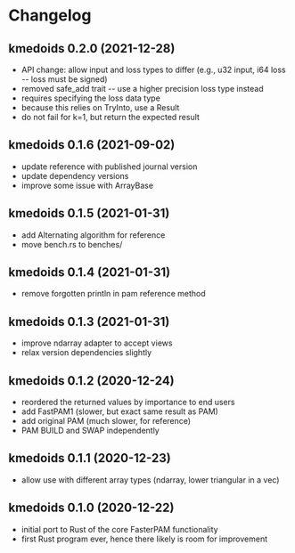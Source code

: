 # Changelog

## kmedoids 0.2.0 (2021-12-28)

- API change: allow input and loss types to differ
  (e.g., u32 input, i64 loss -- loss must be signed)
- removed safe_add trait -- use a higher precision loss type instead
- requires specifying the loss data type
- because this relies on TryInto, use a Result
- do not fail for k=1, but return the expected result

## kmedoids 0.1.6 (2021-09-02)

- update reference with published journal version
- update dependency versions
- improve some issue with ArrayBase

## kmedoids 0.1.5 (2021-01-31)

- add Alternating algorithm for reference
- move bench.rs to benches/

## kmedoids 0.1.4 (2021-01-31)

- remove forgotten println in pam reference method

## kmedoids 0.1.3 (2021-01-31)

- improve ndarray adapter to accept views
- relax version dependencies slightly

## kmedoids 0.1.2 (2020-12-24)

- reordered the returned values by importance to end users
- add FastPAM1 (slower, but exact same result as PAM)
- add original PAM (much slower, for reference)
- PAM BUILD and SWAP independently

## kmedoids 0.1.1 (2020-12-23)

- allow use with different array types (ndarray, lower triangular in a vec)

## kmedoids 0.1.0 (2020-12-22)

- initial port to Rust of the core FasterPAM functionality
- first Rust program ever, hence there likely is room for improvement
